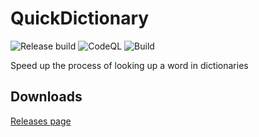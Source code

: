 # QuickDictionary

![Release build](https://github.com/Henry-YSLin/QuickDictionary/workflows/Release%20build/badge.svg)
![CodeQL](https://github.com/Henry-YSLin/QuickDictionary/workflows/CodeQL/badge.svg)
![Build](https://github.com/Henry-YSLin/QuickDictionary/workflows/Build/badge.svg)

 Speed up the process of looking up a word in dictionaries
 
 ## Downloads
 
[Releases page](https://github.com/Henry-YSLin/QuickDictionary/releases)
